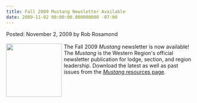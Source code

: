```yaml
---
title: Fall 2009 Mustang Newsletter Available
date: 2009-11-02 00:00:00.000000000 -07:00
---
```

Posted: November 2, 2009 by Rob Rosamond<br/><br/>
<img src=http://www.western.oa-bsa.org/images/mustang_q3_09_web.png width=150 height=144 align=left style=padding-right:3px;padding-bottom:3px>
The Fall 2009 <i>Mustang</i> newsletter is now available! The <i>Mustang</i> is the Western Region's official newsletter publication for lodge, section, and region leadership. Download the latest as well as past issues from the <a href=http://western.oa-bsa.org/resources/mustang/><i>Mustang</i> resources page</a>.
